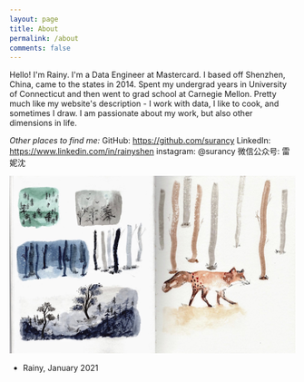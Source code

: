 ```yaml
---
layout: page
title: About
permalink: /about
comments: false
---
```


Hello! I'm Rainy. I'm a Data Engineer at Mastercard. I based off Shenzhen, China, came to the states in 2014. Spent my undergrad years in University of Connecticut and then went to grad school at Carnegie Mellon. Pretty much like my website's description - I work with data, I like to cook, and sometimes I draw. I am passionate about my work, but also other dimensions in life.

*Other places to find me:*
GitHub: https://github.com/surancy
LinkedIn: https://www.linkedin.com/in/rainyshen
instagram: @surancy
微信公众号: 雷妮沈

![forest1](/assets/images/forest1.jpg)
- Rainy, January 2021
